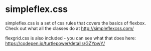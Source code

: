 # simpleflex.css
simpleflex.css is a set of css rules that covers the basics of flexbox.<br>Check out what all the classes do at http://simpleflexcss.com/

flexgrid.css is also included - you can see what that does here: https://codepen.io/turtlepower/details/GZYpwY/
